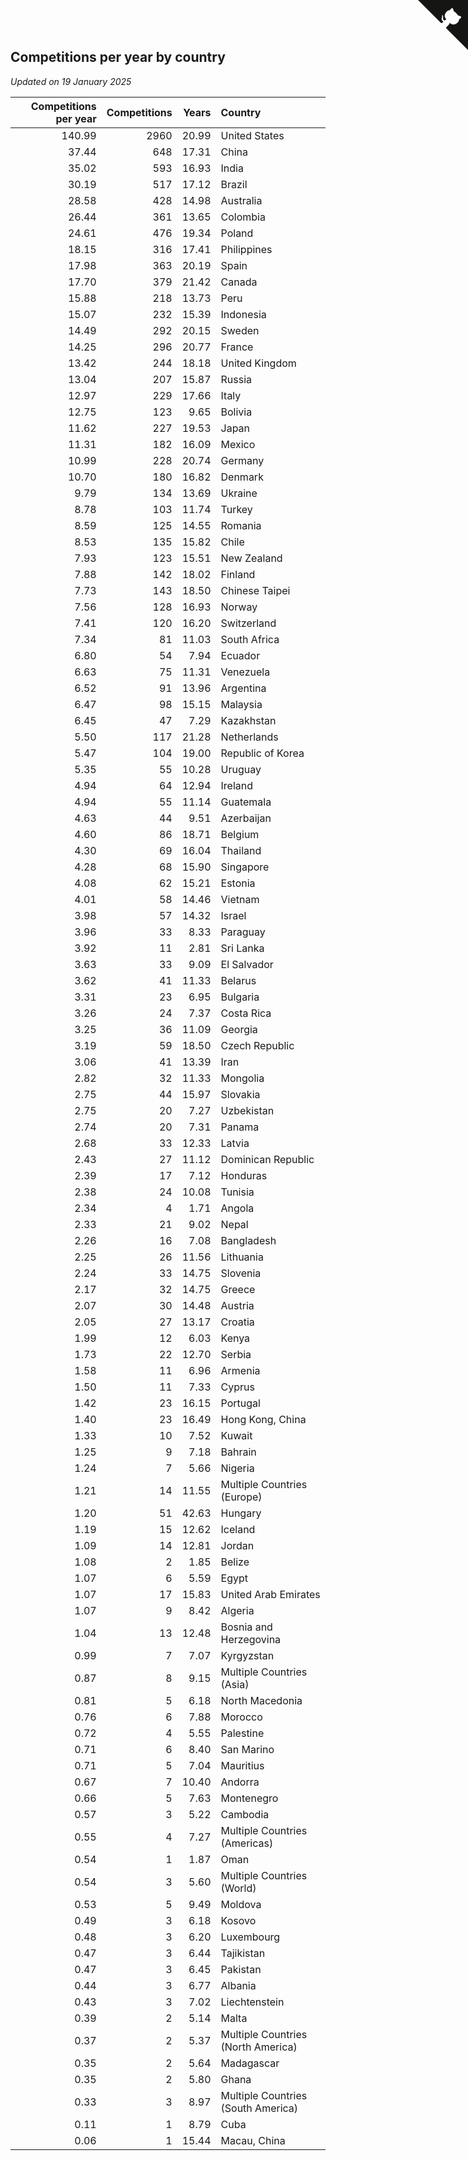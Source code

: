 ## Competitions per year by country

*Updated on 19 January 2025*

| Competitions per year | Competitions | Years | Country |
| ---: | ---: | ---: | :--- |
| 140.99 | 2960 | 20.99 | United States |
| 37.44 | 648 | 17.31 | China |
| 35.02 | 593 | 16.93 | India |
| 30.19 | 517 | 17.12 | Brazil |
| 28.58 | 428 | 14.98 | Australia |
| 26.44 | 361 | 13.65 | Colombia |
| 24.61 | 476 | 19.34 | Poland |
| 18.15 | 316 | 17.41 | Philippines |
| 17.98 | 363 | 20.19 | Spain |
| 17.70 | 379 | 21.42 | Canada |
| 15.88 | 218 | 13.73 | Peru |
| 15.07 | 232 | 15.39 | Indonesia |
| 14.49 | 292 | 20.15 | Sweden |
| 14.25 | 296 | 20.77 | France |
| 13.42 | 244 | 18.18 | United Kingdom |
| 13.04 | 207 | 15.87 | Russia |
| 12.97 | 229 | 17.66 | Italy |
| 12.75 | 123 | 9.65 | Bolivia |
| 11.62 | 227 | 19.53 | Japan |
| 11.31 | 182 | 16.09 | Mexico |
| 10.99 | 228 | 20.74 | Germany |
| 10.70 | 180 | 16.82 | Denmark |
| 9.79 | 134 | 13.69 | Ukraine |
| 8.78 | 103 | 11.74 | Turkey |
| 8.59 | 125 | 14.55 | Romania |
| 8.53 | 135 | 15.82 | Chile |
| 7.93 | 123 | 15.51 | New Zealand |
| 7.88 | 142 | 18.02 | Finland |
| 7.73 | 143 | 18.50 | Chinese Taipei |
| 7.56 | 128 | 16.93 | Norway |
| 7.41 | 120 | 16.20 | Switzerland |
| 7.34 | 81 | 11.03 | South Africa |
| 6.80 | 54 | 7.94 | Ecuador |
| 6.63 | 75 | 11.31 | Venezuela |
| 6.52 | 91 | 13.96 | Argentina |
| 6.47 | 98 | 15.15 | Malaysia |
| 6.45 | 47 | 7.29 | Kazakhstan |
| 5.50 | 117 | 21.28 | Netherlands |
| 5.47 | 104 | 19.00 | Republic of Korea |
| 5.35 | 55 | 10.28 | Uruguay |
| 4.94 | 64 | 12.94 | Ireland |
| 4.94 | 55 | 11.14 | Guatemala |
| 4.63 | 44 | 9.51 | Azerbaijan |
| 4.60 | 86 | 18.71 | Belgium |
| 4.30 | 69 | 16.04 | Thailand |
| 4.28 | 68 | 15.90 | Singapore |
| 4.08 | 62 | 15.21 | Estonia |
| 4.01 | 58 | 14.46 | Vietnam |
| 3.98 | 57 | 14.32 | Israel |
| 3.96 | 33 | 8.33 | Paraguay |
| 3.92 | 11 | 2.81 | Sri Lanka |
| 3.63 | 33 | 9.09 | El Salvador |
| 3.62 | 41 | 11.33 | Belarus |
| 3.31 | 23 | 6.95 | Bulgaria |
| 3.26 | 24 | 7.37 | Costa Rica |
| 3.25 | 36 | 11.09 | Georgia |
| 3.19 | 59 | 18.50 | Czech Republic |
| 3.06 | 41 | 13.39 | Iran |
| 2.82 | 32 | 11.33 | Mongolia |
| 2.75 | 44 | 15.97 | Slovakia |
| 2.75 | 20 | 7.27 | Uzbekistan |
| 2.74 | 20 | 7.31 | Panama |
| 2.68 | 33 | 12.33 | Latvia |
| 2.43 | 27 | 11.12 | Dominican Republic |
| 2.39 | 17 | 7.12 | Honduras |
| 2.38 | 24 | 10.08 | Tunisia |
| 2.34 | 4 | 1.71 | Angola |
| 2.33 | 21 | 9.02 | Nepal |
| 2.26 | 16 | 7.08 | Bangladesh |
| 2.25 | 26 | 11.56 | Lithuania |
| 2.24 | 33 | 14.75 | Slovenia |
| 2.17 | 32 | 14.75 | Greece |
| 2.07 | 30 | 14.48 | Austria |
| 2.05 | 27 | 13.17 | Croatia |
| 1.99 | 12 | 6.03 | Kenya |
| 1.73 | 22 | 12.70 | Serbia |
| 1.58 | 11 | 6.96 | Armenia |
| 1.50 | 11 | 7.33 | Cyprus |
| 1.42 | 23 | 16.15 | Portugal |
| 1.40 | 23 | 16.49 | Hong Kong, China |
| 1.33 | 10 | 7.52 | Kuwait |
| 1.25 | 9 | 7.18 | Bahrain |
| 1.24 | 7 | 5.66 | Nigeria |
| 1.21 | 14 | 11.55 | Multiple Countries (Europe) |
| 1.20 | 51 | 42.63 | Hungary |
| 1.19 | 15 | 12.62 | Iceland |
| 1.09 | 14 | 12.81 | Jordan |
| 1.08 | 2 | 1.85 | Belize |
| 1.07 | 6 | 5.59 | Egypt |
| 1.07 | 17 | 15.83 | United Arab Emirates |
| 1.07 | 9 | 8.42 | Algeria |
| 1.04 | 13 | 12.48 | Bosnia and Herzegovina |
| 0.99 | 7 | 7.07 | Kyrgyzstan |
| 0.87 | 8 | 9.15 | Multiple Countries (Asia) |
| 0.81 | 5 | 6.18 | North Macedonia |
| 0.76 | 6 | 7.88 | Morocco |
| 0.72 | 4 | 5.55 | Palestine |
| 0.71 | 6 | 8.40 | San Marino |
| 0.71 | 5 | 7.04 | Mauritius |
| 0.67 | 7 | 10.40 | Andorra |
| 0.66 | 5 | 7.63 | Montenegro |
| 0.57 | 3 | 5.22 | Cambodia |
| 0.55 | 4 | 7.27 | Multiple Countries (Americas) |
| 0.54 | 1 | 1.87 | Oman |
| 0.54 | 3 | 5.60 | Multiple Countries (World) |
| 0.53 | 5 | 9.49 | Moldova |
| 0.49 | 3 | 6.18 | Kosovo |
| 0.48 | 3 | 6.20 | Luxembourg |
| 0.47 | 3 | 6.44 | Tajikistan |
| 0.47 | 3 | 6.45 | Pakistan |
| 0.44 | 3 | 6.77 | Albania |
| 0.43 | 3 | 7.02 | Liechtenstein |
| 0.39 | 2 | 5.14 | Malta |
| 0.37 | 2 | 5.37 | Multiple Countries (North America) |
| 0.35 | 2 | 5.64 | Madagascar |
| 0.35 | 2 | 5.80 | Ghana |
| 0.33 | 3 | 8.97 | Multiple Countries (South America) |
| 0.11 | 1 | 8.79 | Cuba |
| 0.06 | 1 | 15.44 | Macau, China |


<a href="https://github.com/jonatanklosko/wca_statistics" class="github-corner" aria-label="View source on Github"><svg width="80" height="80" viewBox="0 0 250 250" style="fill:#151513; color:#fff; position: absolute; top: 0; border: 0; right: 0;" aria-hidden="true"><path d="M0,0 L115,115 L130,115 L142,142 L250,250 L250,0 Z"></path><path d="M128.3,109.0 C113.8,99.7 119.0,89.6 119.0,89.6 C122.0,82.7 120.5,78.6 120.5,78.6 C119.2,72.0 123.4,76.3 123.4,76.3 C127.3,80.9 125.5,87.3 125.5,87.3 C122.9,97.6 130.6,101.9 134.4,103.2" fill="currentColor" style="transform-origin: 130px 106px;" class="octo-arm"></path><path d="M115.0,115.0 C114.9,115.1 118.7,116.5 119.8,115.4 L133.7,101.6 C136.9,99.2 139.9,98.4 142.2,98.6 C133.8,88.0 127.5,74.4 143.8,58.0 C148.5,53.4 154.0,51.2 159.7,51.0 C160.3,49.4 163.2,43.6 171.4,40.1 C171.4,40.1 176.1,42.5 178.8,56.2 C183.1,58.6 187.2,61.8 190.9,65.4 C194.5,69.0 197.7,73.2 200.1,77.6 C213.8,80.2 216.3,84.9 216.3,84.9 C212.7,93.1 206.9,96.0 205.4,96.6 C205.1,102.4 203.0,107.8 198.3,112.5 C181.9,128.9 168.3,122.5 157.7,114.1 C157.9,116.9 156.7,120.9 152.7,124.9 L141.0,136.5 C139.8,137.7 141.6,141.9 141.8,141.8 Z" fill="currentColor" class="octo-body"></path></svg></a><style>.github-corner:hover .octo-arm{animation:octocat-wave 560ms ease-in-out}@keyframes octocat-wave{0%,100%{transform:rotate(0)}20%,60%{transform:rotate(-25deg)}40%,80%{transform:rotate(10deg)}}@media (max-width:500px){.github-corner:hover .octo-arm{animation:none}.github-corner .octo-arm{animation:octocat-wave 560ms ease-in-out}}</style>
